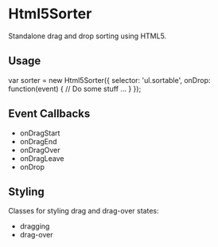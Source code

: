 Html5Sorter
===========

Standalone drag and drop sorting using HTML5.

Usage
----------
  var sorter = new Html5Sorter({
    selector: 'ul.sortable',
    onDrop: function(event) {
      // Do some stuff ...
    }
  });

Event Callbacks
----------
- onDragStart
- onDragEnd
- onDragOver
- onDragLeave
- onDrop

Styling
----------
Classes for styling drag and drag-over states:
- dragging
- drag-over
